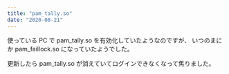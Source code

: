 ```yaml
---
title: "pam_tally.so"
date: "2020-08-21"
---
```


使っている PC で pam_tally.so を有効化していたようなのですが、
いつのまにか pam_faillock.so になっていたようでした。

更新したら pam_tally.so が消えていてログインできなくなって焦りました。


